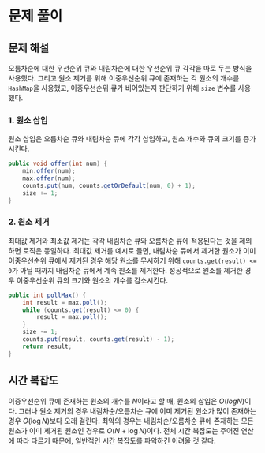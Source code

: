 # 문제 풀이

## 문제 해설

오름차순에 대한 우선순위 큐와 내림차순에 대한 우선순위 큐 각각을 따로 두는 방식을 사용했다. 그리고 원소 제거를 위해 이중우선순위 큐에 존재하는 각 원소의 개수를 `HashMap`을 사용했고, 이중우선순위 큐가 비어있는지 판단하기 위해 `size` 변수를 사용했다. 

### 1. 원소 삽입

원소 삽입은 오름차순 큐와 내림차순 큐에 각각 삽입하고, 원소 개수와 큐의 크기를 증가시킨다.

```java
public void offer(int num) {
    min.offer(num);
    max.offer(num);
    counts.put(num, counts.getOrDefault(num, 0) + 1);
    size += 1;
}
```

### 2. 원소 제거

최대값 제거와 최소값 제거는 각각 내림차순 큐와 오름차순 큐에 적용된다는 것을 제외하면 로직은 동일하다. 최대값 제거를 예시로 들면, 내림차순 큐에서 제거한 원소가 이미 이중우선순위 큐에서 제거된 경우 해당 원소를 무시하기 위해 `counts.get(result) <= 0`가 아닐 때까지 내림차순 큐에서 계속 원소를 제거한다. 성공적으로 원소를 제거한 경우 이중우선순위 큐의 크기와 원소의 개수를 감소시킨다.

```java
public int pollMax() {
    int result = max.poll();
    while (counts.get(result) <= 0) {
        result = max.poll();
    }
    size -= 1;
    counts.put(result, counts.get(result) - 1);
    return result;
}
```

## 시간 복잡도

이중우선순위 큐에 존재하는 원소의 개수를 $N$이라고 할 때, 원소의 삽입은 $O(logN)$이다. 그러나 원소 제거의 경우 내림차순/오름차순 큐에 이미 제거된 원소가 많이 존재하는 경우 $O(\log{N})$보다 오래 걸린다. 최악의 경우는 내림차순/오름차순 큐에 존재하는 모든 원소가 이미 제거된 원소인 경우로 $O(N + \log{N})$이다. 전체 시간 복잡도는 주어진 연산에 따라 다르기 때문에, 일반적인 시간 복잡도를 파악하긴 어려울 것 같다.